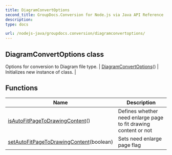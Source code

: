 ```yaml
---
title: DiagramConvertOptions
second_title: GroupDocs.Conversion for Node.js via Java API Reference
description: 
type: docs

url: /nodejs-java/groupdocs.conversion/diagramconvertoptions/
---
```


## DiagramConvertOptions class
Options for conversion to Diagram file type.
| [DiagramConvertOptions](diagramconvertoptions)() | Initializes new instance of class. |

## Functions

| Name | Description |
| --- | --- |
| [isAutoFitPageToDrawingContent](isautofitpagetodrawingcontent)() | Defines whether need enlarge page to fit drawing content or not |
| [setAutoFitPageToDrawingContent](setautofitpagetodrawingcontent)(boolean) | Sets need enlarge page flag |
